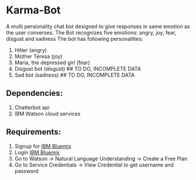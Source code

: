 # Karma-Bot
A multi persionality chat bot designed to give responses in same emotion as the user converses.
The Bot recognizes five emotions: angry, joy, fear, disgust and sadness
The bot has following personalities:
 1. Hitler (angry)
 2. Mother Teresa (joy)
 3. Maria, the depressed girl (fear)
 4. Disgust bot (disgust)  ## TO DO, INCOMPLETE DATA
 5. Sad bot (sadness)      ## TO DO, INCOMPLETE DATA

## **Dependencies:** 
 1. Chatterbot api
 2. IBM Watson cloud services

## **Requirements:**
 1. Signup for [IBM Bluemix](https://console.bluemix.net/registration/?target=/catalog/services/alchemyapi/)
 2. Login [IBM Bluemix](https://idaas.iam.ibm.com/idaas/mtfim/sps/authsvcPolicyId=urn:ibm:security:authentication:asf:basicldapuser)
 3. Go to Watson -> Natural Language Understanding -> Create a Free Plan
 4. Go to Service Credentials -> View Credential to get username and password
